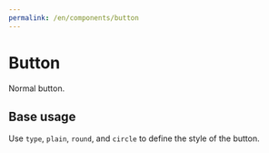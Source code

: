```yaml
---
permalink: /en/components/button
---
```


# Button

Normal button.

## Base usage

Use `type`, `plain`, `round`, and `circle` to define the style of the button.

<demo src="../__demos__/basic.vue"></demo>
